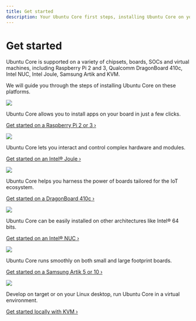 ```yaml
---
title: Get started
description: Your Ubuntu Core first steps, installing Ubuntu Core on your board or in a virtual machine.
---
```


# Get started

Ubuntu Core is supported on a variety of chipsets, boards, SOCs and virtual machines, including Raspberry Pi 2 and 3, Qualcomm DragonBoard 410c, Intel NUC, Intel Joule, Samsung Artik and KVM.

We will guide you through the steps of installing Ubuntu Core on these platforms.


![](http://i.imgur.com/MtSazih.png)

Ubuntu Core allows you to install apps on your board in just a few clicks.

[Get started on a Raspberry Pi 2 or 3 ›](/core/get-started/raspberry-pi-2-3)

![](http://i.imgur.com/NoshHIW.png)

Ubuntu Core lets you interact and control complex hardware and modules.

[Get started on an Intel® Joule ›](/core/get-started/intel-joule)
 
![](http://i.imgur.com/Hd2gRBo.png)

Ubuntu Core helps you harness the power of boards tailored for the IoT ecosystem.

[Get started on a DragonBoard 410c ›](/core/get-started/dragonboard-410c)

![](http://i.imgur.com/wB6bD81.png)

Ubuntu Core can be easily installed on other architectures like Intel® 64 bits.

[Get started on an Intel® NUC ›](/core/get-started/intel-nuc)
 
![](http://i.imgur.com/tZ619Fm.png)

Ubuntu Core runs smoothly on both small and large footprint boards.

 [Get started on a Samsung Artik 5 or 10 ›](/core/get-started/artik-5-10)
 
 ![](http://i.imgur.com/SYwbSCl.png)
 
 Develop on target or on your Linux desktop, run Ubuntu Core in a virtual environment.
 
 [Get started locally with KVM ›](/core/get-started/kvm)
